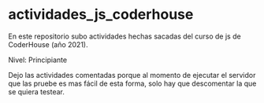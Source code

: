 # actividades_js_coderhouse
En este repositorio subo actividades hechas sacadas del curso de js de CoderHouse (año 2021).

Nivel: Principiante

Dejo las actividades comentadas porque al momento de ejecutar el servidor que las pruebe es mas fácil de esta forma, solo hay que descomentar la que se quiera testear.
